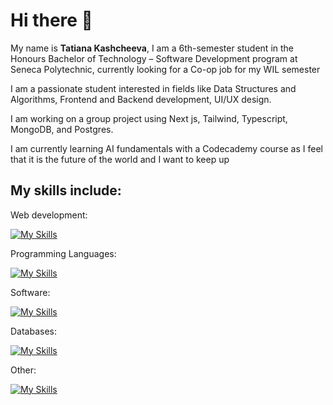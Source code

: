 # Hi there 👋
My name is **Tatiana Kashcheeva**, I am a 6th-semester student in the Honours Bachelor of Technology – Software Development program at Seneca Polytechnic, currently looking for a Co-op job for my WIL semester 

I am a passionate student interested in fields like Data Structures and Algorithms, Frontend and Backend development, UI/UX design.

I am working on a group project using Next js, Tailwind, Typescript, MongoDB, and Postgres.

I am currently learning AI fundamentals with a Codecademy course as I feel that it is the future of the world and I want to keep up

## My skills include:

Web development: 

[![My Skills](https://skillicons.dev/icons?i=js,html,css,tailwind,cs,vercel,ts,react,nodejs,nextjs)](https://skillicons.dev)

Programming Languages:

[![My Skills](https://skillicons.dev/icons?i=cpp,py)](https://skillicons.dev)

Software: 

[![My Skills](https://skillicons.dev/icons?i=vscode,visualstudio,powershell)](https://skillicons.dev)

Databases: 

[![My Skills](https://skillicons.dev/icons?i=postgres,mysql,mongodb)](https://skillicons.dev)

Other: 

[![My Skills](https://skillicons.dev/icons?i=linux)](https://skillicons.dev)
<!--
**Amoraa/Amoraa** is a ✨ _special_ ✨ repository because its `README.md` (this file) appears on your GitHub profile.

Here are some ideas to get you started:

- 🔭 I’m currently working on ...
- 🌱 I’m currently learning ...
- 👯 I’m looking to collaborate on ...
- 🤔 I’m looking for help with ...
- 💬 Ask me about ...
- 📫 How to reach me: ...
- 😄 Pronouns: ...
- ⚡ Fun fact: ...
-->
